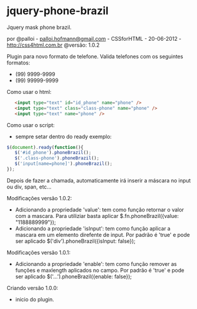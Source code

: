 jquery-phone-brazil
===================

Jquery mask phone brazil.

por @palloi - palloi.hofmann@gmail.com - CSSforHTML - 20-06-2012 - http://css4html.com.br
@versão: 1.0.2

Plugin para novo formato de telefone.
Valida telefones com os seguintes formatos:
- (99) 9999-9999
- (99) 99999-9999

Como usar o html:
```html
   <input type="text" id="id_phone" name="phone" />
   <input type="text" class="class-phone" name="phone" />
   <input type="text" name="phone" />
```

Como usar o script:
   - sempre setar dentro do ready exemplo:
```javascript
$(document).ready(function(){ 
   $('#id_phone').phoneBrazil();
   $('.class-phone').phoneBrazil();
   $('input[name=phone]').phoneBrazil();
});
```

Depois de fazer a chamada, automaticamente irá inserir a máscara no input ou div, span, etc...

Modificações versão 1.0.2:
   * Adicionando a propriedade 'value': tem como função retornar o valor com a mascara. Para utiliziar basta aplicar $.fn.phoneBrazil({value: "1188889999"});
   * Adicionando a propriedade 'isInput': tem como função aplicar a mascara em um elemento direfente de input. Por padrão é 'true' e pode ser aplicado $('div').phoneBrazil({isInput: false});

Modificações versão 1.0.1:
 * Adicionando a propriedade 'enable': tem como função remover as funções e maxlength aplicados no campo. Por padrão é 'true' e pode ser aplicado $('...').phoneBrazil({enable: false});

Criando versão 1.0.0:
 * inicio do plugin.

